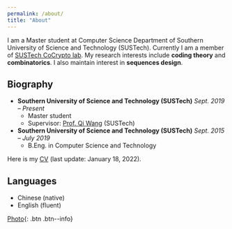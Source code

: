 ```yaml
---
permalink: /about/
title: "About"
---
```


I am a Master student at Computer Science Department of Southern University of Science and Technology (SUSTech). Currently I am a member of [SUSTech CoCrypto lab](https://cryptosus.tech). 
My research interests include **coding theory** and **combinatorics**. I also maintain interest in **sequences design**.


## Biography

- **Southern University of Science and Technology (SUSTech)** *Sept. 2019 – Present* 
  - Master student
  - Supervisor: [Prof. Qi Wang](http://cse.sustech.edu.cn/faculty/~wangqi/) (SUSTech)
- **Southern University of Science and Technology (SUSTech)** *Sept. 2015 – July 2019*
  - B.Eng. in Computer Science and Technology

Here is my [CV](/assets/CV_gwang-2022-01-18.pdf) (last update: January 18, 2022).

## Languages
- Chinese (native)
- English (fluent)

[Photo](/assets/images/bio-photo.jpg){: .btn .btn--info}